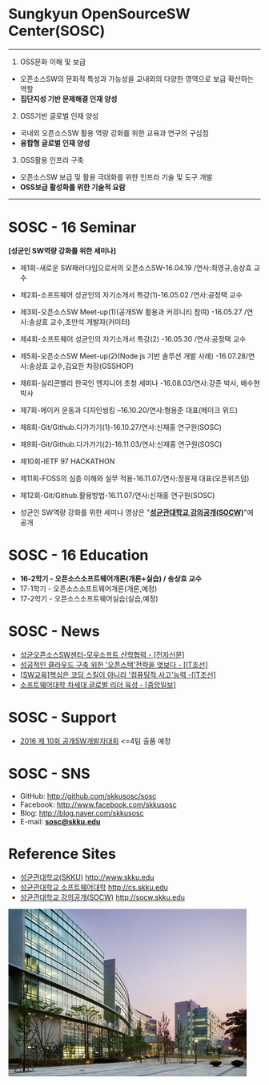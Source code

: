 # **Sungkyun OpenSourceSW Center(SOSC)**

**********************************************************************************

1. OSS문화 이해 및 보급
 - 오픈소스SW의 문화적 특성과 가능성을 교내외의 다양한 영역으로 보급 확산하는 역할
 - **집단지성 기반 문제해결 인재 양성**
2. OSS기반 글로벌 인재 양성
 - 국내외 오픈소스SW 활용 역량 강화를 위한 교육과 연구의 구심점
 - **융합형 글로벌 인재 양성**
3. OSS활용 인프라 구축
 - 오픈소스SW 보급 및 활용 극대화를 위한 인프라 기술 및 도구 개발
 - **OSS보급 활성화를 위한 기술적 요람**

**********************************************************************************

# SOSC - 16 Seminar
  **[성균인 SW역량 강화를 위한 세미나]**
* 제1회-새로운 SW패러다임으로서의 오픈소스SW-16.04.19 /연사:최영규,송상효 교수
* 제2회-소프트웨어 성균인의 자기소개서 특강(1)-16.05.02 /연사:공정택 교수
* 제3회-오픈소스SW Meet-up(1)(공개SW 활용과 커뮤니티 참여) -16.05.27 /연사:송상효 교수,조만석 개발자(커미터)
* 제4회-소프트웨어 성균인의 자기소개서 특강(2) -16.05.30 /연사:공정택 교수
* 제5회-오픈소스SW Meet-up(2)(Node.js 기반 솔루션 개발 사례) -16.07.28/연사:송상효 교수,김요한 차장(GSSHOP)
* 제6회-실리콘밸리 한국인 엔지니어 초청 세미나 -16.08.03/연사:강준 박사, 배수현 박사
* 제7회-메이커 운동과 디자인씽킹 –16.10.20/연사:형용준 대표(메이크 위드)
* 제8회-Git/Github.다가가기(1)-16.10.27/연사:신재홍 연구원(SOSC)
* 제9회-Git/Github.다가가기(2)-16.11.03/연사:신재홍 연구원(SOSC)
* 제10회-IETF 97 HACKATHON
* 제11회-FOSS의 심층 이해와 실무 적용-16.11.07/연사:정윤재 대표(오픈위즈덤)
* 제12회-Git/Github.활용방법-16.11.07/연사:신재홍 연구원(SOSC)


* 성균인 SW역량 강화를 위한 세미나 영상은 "**[성균관대학교 강의공개(SOCW)](http://socw.skku.edu)**"에 공개

# SOSC - 16 Education
* **16-2학기 - 오픈소스소프트웨어개론(개론+실습) / 송상효 교수**
* 17-1학기 - 오픈소스소프트웨어개론(개론,예정)
* 17-2학기 - 오픈소스소프트웨어실습(실습,예정) 

# SOSC - News
* [성균오픈소스SW센터-모우소프트 산학협력 - [전자신문]](http://www.etnews.com/20160429000257)
* [성공적인 클라우드 구축 위한 '오픈스택'전략을 엿보다 - [IT조선]](http://it.chosun.com/news/article.html?no=2819033)
* [[SW교육]핵심은 코딩 스킬이 아니라 '컴퓨팅적 사고'능력 -[IT조선]](http://it.chosun.com/news/article.html?no=2820617)
* [소프트웨어대학 차세대 글로벌 리더 육성 - [중앙일보]](http://news.joins.com/article/20362380)

# SOSC - Support
* [2016 제 10회 공개SW개발자대회](http://project.oss.kr) <=4팀 출품 예정

# SOSC - SNS
* GitHub:  http://github.com/skkusosc/sosc
* Facebook:  http://www.facebook.com/skkusosc
* Blog: http://blog.naver.com/skkusosc
* E-mail:  **sosc@skku.edu**

# Reference Sites
* [성균관대학교(SKKU)](http://www.skku.edu) http://www.skku.edu
* [성균관대학교 소프트웨어대학](http://cs.skku.edu) http://cs.skku.edu
* [성균관대학교 강의공개(SOCW)](http://socw.skku.edu) http://socw.skku.edu



![SOSC](SOSC.jpg)
